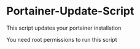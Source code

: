# Portainer-Update-Script
This script updates your portainer installation

You need root permissions to run this script
